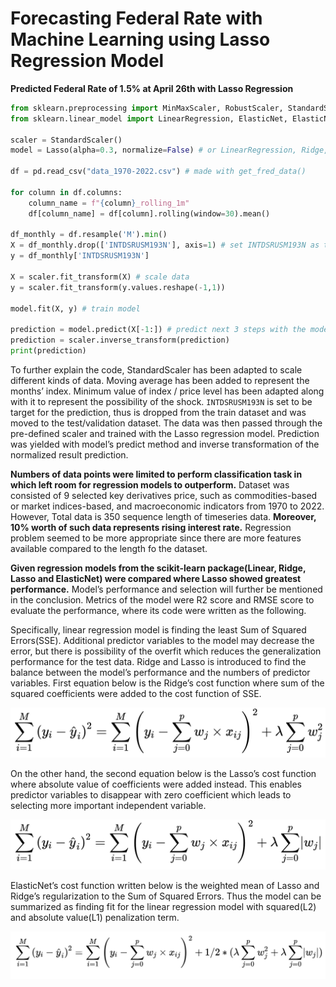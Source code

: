 # Forecasting Federal Rate with Machine Learning using Lasso Regression Model
**Predicted Federal Rate of 1.5% at April 26th with Lasso Regression**

```python
from sklearn.preprocessing import MinMaxScaler, RobustScaler, StandardScaler
from sklearn.linear_model import LinearRegression, ElasticNet, ElasticNetCV

scaler = StandardScaler()
model = Lasso(alpha=0.3, normalize=False) # or LinearRegression, Ridge, ElasticNet

df = pd.read_csv("data_1970-2022.csv") # made with get_fred_data()

for column in df.columns:
    column_name = f"{column}_rolling_1m"
    df[column_name] = df[column].rolling(window=30).mean()

df_monthly = df.resample('M').min()
X = df_monthly.drop(['INTDSRUSM193N'], axis=1) # set INTDSRUSM193N as target
y = df_monthly['INTDSRUSM193N']

X = scaler.fit_transform(X) # scale data
y = scaler.fit_transform(y.values.reshape(-1,1))

model.fit(X, y) # train model

prediction = model.predict(X[-1:]) # predict next 3 steps with the model
prediction = scaler.inverse_transform(prediction)
print(prediction)
```

To further explain the code, StandardScaler has been adapted to scale different kinds of data. Moving average has been added to represent the months’ index. Minimum value of index / price level has been adapted along with it to represent the possibility of the shock. `INTDSRUSM193N` is set to be target for the prediction, thus is dropped from the train dataset and was moved to the test/validation dataset. The data was then passed through the pre-defined scaler and trained with the Lasso regression model. Prediction was yielded with model’s predict method and inverse transformation of the normalized result prediction.

**Numbers of data points were limited to perform classification task in which left room for regression models to outperform.**  Dataset was consisted of 9 selected key derivatives price, such as commodities-based or market indices-based, and macroeconomic indicators from 1970 to 2022. However, Total data is 350 sequence length of timeseries data. **Moreover, 10% worth of such data represents rising interest rate.** Regression problem seemed to be more appropriate since there are more features available compared to the length fo the dataset.

**Given regression models from the scikit-learn package(Linear, Ridge, Lasso and ElasticNet) were compared where Lasso showed greatest performance.** Model’s performance and selection will further be mentioned in the conclusion. Metrics of the model were R2 score and RMSE score to evaluate the performance, where its code were written as the following.

Specifically, linear regression model is finding the least Sum of Squared Errors(SSE). Additional predictor variables to the model may decrease the error, but there is possibility of the overfit which reduces the generalization performance for the test data. Ridge and Lasso is introduced to find the balance between the model’s performance and the numbers of predictor variables. First equation below is the Ridge’s cost function where sum of the squared coefficients were added to the cost function of SSE. 

![Ridge](./asset/Ridge.png)

On the other hand, the second equation below is the Lasso’s cost function where absolute value of coefficients were added instead. This enables predictor variables to disappear with zero coefficient which leads to selecting more important independent variable.

![Lasso](./asset/Lasso.png)

ElasticNet’s cost function written below is the weighted mean of Lasso and Ridge’s regularization to the Sum of Squared Errors. Thus the model can be summarized as finding fit for the linear regression model with squared(L2) and absolute value(L1) penalization term. 

![Screen Shot 2022-04-26 at 3.52.55 PM](./asset/ElasticNet.png)




